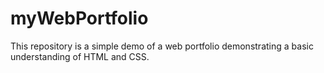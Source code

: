 # myWebPortfolio

This repository is a simple demo of a web portfolio demonstrating a basic understanding of HTML and CSS.
